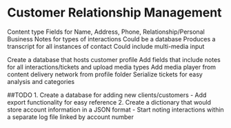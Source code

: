 # Customer Relationship Management
Content type
Fields for Name, Address, Phone, Relationship/Personal Business
Notes for types of interactions
Could be a database
Produces a transcript for all instances of contact
Could include multi-media input

Create a database that hosts customer profile
Add fields that include notes for all interactions/tickets and upload media types
Add media player from content delivery network from profile folder
Serialize tickets for easy analysis and categories

##TODO
    1. Create a database for adding new clients/customers
	    - Add export functionality for easy reference
    2. Create a dictionary that would store account information in a JSON format
        - Start noting interactions within a separate log file linked by account number